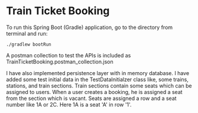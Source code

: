 # Train Ticket Booking

To run this Spring Boot (Gradle) application, go to the directory from terminal and run:

`./gradlew bootRun`

A postman collection to test the APIs is included as TrainTicketBooking.postman_collection.json


I have also implemented persistence layer with in memory database. I have added some test initial data in the TestDataInitialzer class like, some trains, stations, and train sections. Train sections contain some seats which can be assigned to users. When a user creates a booking, he is assigned a seat from the section which is vacant. Seats are assigned a row and a seat number like 1A or 2C. Here 1A is a seat 'A' in row '1'.
